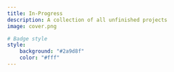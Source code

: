 ```yaml
---
title: In-Progress
description: A collection of all unfinished projects
image: cover.png

# Badge style
style:
    background: "#2a9d8f"
    color: "#fff"
---
```

